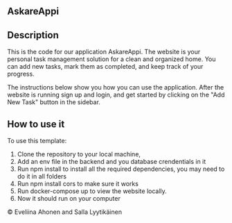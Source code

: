 ## AskareAppi

## Description

This is the code for our application AskareAppi. The website is your personal task management solution for a clean and organized home. You can add new tasks, mark them as completed, and keep track of your progress.

The instructions below show you how you can use the application. After the website is running sign up and login, and get started by clicking on
the "Add New Task" button in the sidebar.

## How to use it

To use this template:

1. Clone the repository to your local machine,
2. Add an env file in the backend and you database crendentials in it
3. Run npm install to install all the required dependencies, you may need to do it in all folders
4. Run npm install cors to make sure it works
5. Run docker-compose up to view the website locally.
6. Now it should run on your computer

© Eveliina Ahonen and Salla Lyytikäinen
